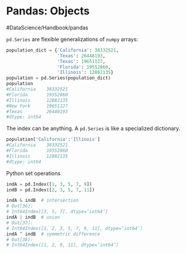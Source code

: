 # Pandas: Objects
#DataScience/Handbook/pandas


`pd.Series` are flexible generalizations of `numpy` arrays:
```python
population_dict = {'California': 38332521,
                   'Texas': 26448193,
                   'Texas': 19651127,
                   'Florida': 19552860,
                   'Illinois': 12882135}
population = pd.Series(population_dict)
population
#California    38332521
#Florida       19552860
#Illinois      12882135
#New York      19651127
#Texas         26448193
#dtype: int64
```

The index can be anything. A `pd.Series` is like a specialized dictionary.
```python
population['California':'Illinois']
#California    38332521
#Florida       19552860
#Illinois      12882135
#dtype: int64
```

Python set operations
```python
indA = pd.Index([1, 3, 5, 7, 9])
indB = pd.Index([2, 3, 5, 7, 11])

indA & indB  # intersection
# Out[36]:
# Int64Index([3, 5, 7], dtype=‘int64’)
indA | indB  # union
# Out[37]:
# Int64Index([1, 2, 3, 5, 7, 9, 11], dtype=‘int64’)
indA ^ indB  # symmetric difference
# Out[38]:
# Int64Index([1, 2, 9, 11], dtype=‘int64’)
```

